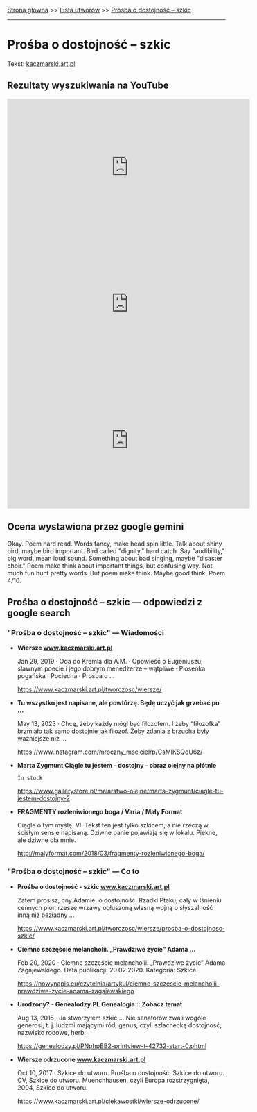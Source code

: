 [Strona główna](../index.md) >> [Lista utworów](../list.md) >> [Prośba o dostojność – szkic](479.md)

---

# Prośba o dostojność – szkic

Tekst: [kaczmarski.art.pl](https://www.kaczmarski.art.pl/tworczosc/wiersze/prosba-o-dostojnosc-szkic/)

## Rezultaty wyszukiwania na YouTube

<iframe width="560" height="315" src="https://www.youtube.com/embed/S1OsTo8vDYs?si=IdontcarewhotheIRSsendsImnotpayingtaxes" title="YouTube video player" frameborder="0" allow="accelerometer; autoplay; clipboard-write; encrypted-media; gyroscope; picture-in-picture; web-share" referrerpolicy="strict-origin-when-cross-origin" allowfullscreen></iframe>

<iframe width="560" height="315" src="https://www.youtube.com/embed/_mxMh5cy5AU?si=IdontcarewhotheIRSsendsImnotpayingtaxes" title="YouTube video player" frameborder="0" allow="accelerometer; autoplay; clipboard-write; encrypted-media; gyroscope; picture-in-picture; web-share" referrerpolicy="strict-origin-when-cross-origin" allowfullscreen></iframe>

<iframe width="560" height="315" src="https://www.youtube.com/embed/mvQMj_5afAo?si=IdontcarewhotheIRSsendsImnotpayingtaxes" title="YouTube video player" frameborder="0" allow="accelerometer; autoplay; clipboard-write; encrypted-media; gyroscope; picture-in-picture; web-share" referrerpolicy="strict-origin-when-cross-origin" allowfullscreen></iframe>

## Ocena wystawiona przez google gemini

Okay. Poem hard read. Words fancy, make head spin little. Talk about shiny bird, maybe bird important. Bird called "dignity," hard catch. Say "audibility," big word, mean loud sound. Something about bad singing, maybe "disaster choir." Poem make think about important things, but confusing way. Not much fun hunt pretty words. But poem make think. Maybe good think. Poem 4/10.


## Prośba o dostojność – szkic — odpowiedzi z google search

### "Prośba o dostojność – szkic" — Wiadomości

- **Wiersze www.kaczmarski.art.pl**

    Jan 29, 2019  ·  Oda do Kremla dla A.M. · Opowieść o Eugeniuszu, sławnym poecie i jego dobrym menedżerze – wątpliwe · Piosenka pogańska · Pociecha · Prośba o ... 

   <https://www.kaczmarski.art.pl/tworczosc/wiersze/>
- **Tu wszystko jest napisane, ale powtórzę. Będę uczyć jak grzebać po ...**

    May 13, 2023  ·  Chcę, żeby każdy mógł być filozofem. I żeby “filozofka” brzmiało tak samo dostojnie jak filozof. Żeby zdania z brzucha były ważniejsze niż ... 

   <https://www.instagram.com/mroczny_msciciel/p/CsMIKSQoU6z/>
- **Marta Zygmunt Ciągle tu jestem - dostojny - obraz olejny na płótnie**

      In stock 

   <https://www.gallerystore.pl/malarstwo-olejne/marta-zygmunt/ciagle-tu-jestem-dostojny-2>
- **FRAGMENTY rozleniwionego boga / Varia / Mały Format**

    Ciągle o tym myślę. VI. Tekst ten jest tylko szkicem, a nie rzeczą w ścisłym sensie napisaną. Dziwne panie pojawiają się w lokalu. Piękne, ale dziwne dla mnie. 

   <http://malyformat.com/2018/03/fragmenty-rozleniwionego-boga/>

### "Prośba o dostojność – szkic" — Co to

- **Prośba o dostojność - szkic www.kaczmarski.art.pl**

    Zatem prosisz, cny Adamie, o dostojność, Rzadki Ptaku, cały w lśnieniu cennych piór, rzeszę wrzawy ogłuszoną własną wojną o słyszalność inną niż bezładny ... 

   <https://www.kaczmarski.art.pl/tworczosc/wiersze/prosba-o-dostojnosc-szkic/>
- **Ciemne szczęście melancholii. „Prawdziwe życie” Adama ...**

    Feb 20, 2020  ·  Ciemne szczęście melancholii. „Prawdziwe życie” Adama Zagajewskiego. Data publikacji: 20.02.2020. Kategoria: Szkice. 

   <https://nowynapis.eu/czytelnia/artykul/ciemne-szczescie-melancholii-prawdziwe-zycie-adama-zagajewskiego>
- **Urodzony? - Genealodzy.PL Genealogia :: Zobacz temat**

    Aug 13, 2015  ·  Ja stworzyłem szkic ... Nie senatorów zwali wogóle generosi, t. j. ludźmi mającymi ród, genus, czyli szlachecką dostojność, nazwisko rodowe, herb. 

   <https://genealodzy.pl/PNphpBB2-printview-t-42732-start-0.phtml>
- **Wiersze odrzucone www.kaczmarski.art.pl**

    Oct 10, 2017  ·  Szkice do utworu. Prośba o dostojność, Szkice do utworu. CV, Szkice do utworu. Muenchhausen, czyli Europa rozstrzygnięta, 2004, Szkice do utworu. 

   <https://www.kaczmarski.art.pl/ciekawostki/wiersze-odrzucone/>

